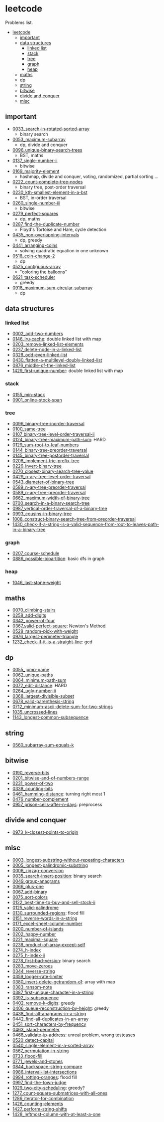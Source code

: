 # leetcode

Problems list.

- [leetcode](#leetcode)
  - [important](#important)
  - [data structures](#data-structures)
    - [linked list](#linked-list)
    - [stack](#stack)
    - [tree](#tree)
    - [graph](#graph)
    - [heap](#heap)
  - [maths](#maths)
  - [dp](#dp)
  - [string](#string)
  - [bitwise](#bitwise)
  - [divide and conquer](#divide-and-conquer)
  - [misc](#misc)

## important

- [0033_search-in-rotated-sorted-array](./0033_search-in-rotated-sorted-array)
  - binary search
- [0053_maximum-subarray](./0053_maximum-subarray)
  - dp, divide and conquer
- [0096_unique-binary-search-trees](./0096_unique-binary-search-trees)
  - BST, maths
- [0137_single-number-ii](./0137_single-number-ii)
  - bitwise
- [0169_majority-element](./0169_majority-element)
  - hashmap, divide and conquer, voting, randomized, partial sorting ...
- [0222_count-complete-tree-nodes](./0222_count-complete-tree-nodes)
  - binary tree, post-order traversal
- [0230_kth-smallest-element-in-a-bst](./0230_kth-smallest-element-in-a-bst)
  - BST, in-order traversal
- [0260_single-number-iii](./0260_single-number-iii)
  - bitwise
- [0279_perfect-squares](./0279_perfect-squares)
  - dp, maths
- [0287_find-the-duplicate-number](./0287_find-the-duplicate-number)
  - Floyd's Tortoise and Hare, cycle detection
- [0435_non-overlapping-intervals](./0435_non-overlapping-intervals)
  - dp, greedy
- [0441_arranging-coins](./0441_arranging-coins)
  - solving quadratic equation in one unknown
- [0518_coin-change-2](./0518_coin-change-2)
  - dp
- [0525_contiguous-array](./0525_contiguous-array)
  - "coloring the balloons"
- [0621_task-scheduler](./0621_task-scheduler)
  - greedy
- [0918_maximum-sum-circular-subarray](./0918_maximum-sum-circular-subarray)
  - dp

## data structures

### linked list

- [0002_add-two-numbers](./0002_add-two-numbers)
- [0146_lru-cache](,/0146_lru-cache): double linked list with map
- [0203_remove-linked-list-elements](./0203_remove-linked-list-elements)
- [0237_delete-node-in-a-linked-list](./0237_delete-node-in-a-linked-list)
- [0328_odd-even-linked-list](./0328_odd-even-linked-list)
- [0430_flatten-a-multilevel-doubly-linked-list](./0430_flatten-a-multilevel-doubly-linked-list)
- [0876_middle-of-the-linked-list](./0876_middle-of-the-linked-list)
- [1429_first-unique-number](./1429_first-unique-number): double linked list with map

### stack

- [0155_min-stack](./0155_min-stack)
- [0901_online-stock-span](./0901_online-stock-span)

### tree

- [0096_binary-tree-inorder-traversal](./0096_binary-tree-inorder-traversal)
- [0100_same-tree](./0100_same-tree)
- [0107_binary-tree-level-order-traversal-ii](./0107_binary-tree-level-order-traversal-ii)
- [0124_binary-tree-maximum-path-sum](./0124_binary-tree-maximum-path-sum): HARD
- [0129_sum-root-to-leaf-numbers](./0129_sum-root-to-leaf-numbers)
- [0144_binary-tree-preorder-traversal](./0144_binary-tree-preorder-traversal)
- [0145_binary-tree-postorder-traversal](./0145_binary-tree-postorder-traversal)
- [0208_implement-trie-prefix-tree](./0208_implement-trie-prefix-tree)
- [0226_invert-binary-tree](./0226_invert-binary-tree)
- [0270_closest-binary-search-tree-value](./0270_closest-binary-search-tree-value)
- [0429_n-ary-tree-level-order-traversal](./0429_n-ary-tree-level-order-traversal)
- [0543_diameter-of-binary-tree](./0543_diameter-of-binary-tree)
- [0589_n-ary-tree-preorder-traversal](./0589_n-ary-tree-preorder-traversal)
- [0589_n-ary-tree-preorder-traversal](./0589_n-ary-tree-preorder-traversal)
- [0662_maximum-width-of-binary-tree](./0662_maximum-width-of-binary-tree)
- [0700_search-in-a-binary-search-tree](./0700_search-in-a-binary-search-tree)
- [0987_vertical-order-traversal-of-a-binary-tree](./0987_vertical-order-traversal-of-a-binary-tree)
- [0993_cousins-in-binary-tree](./0993_cousins-in-binary-tree)
- [1008_construct-binary-search-tree-from-preorder-traversal](./1008_construct-binary-search-tree-from-preorder-traversal)
- [1430_check-if-a-string-is-a-valid-sequence-from-root-to-leaves-path-in-a-binary-tree](./1430_check-if-a-string-is-a-valid-sequence-from-root-to-leaves-path-in-a-binary-tree)

### graph

- [0207_course-schedule](./0207_course-schedule)
- [0886_possible-bipartition](./0886_possible-bipartition): basic dfs in graph

### heap

- [1046_last-stone-weight](./1046_last-stone-weight) <!-- TODO -->

## maths

- [0070_climbing-stairs](./0070_climbing-stairs)
- [0258_add-digits](./0258_add-digits)
- [0342_power-of-four](./0342_power-of-four)
- [0367_valid-perfect-square](./0367_valid-perfect-square): Newton's Method
- [0528_random-pick-with-weight](./0528_random-pick-with-weight)
- [0976_largest-perimeter-triangle](./0976_largest-perimeter-triangle)
- [1232_check-if-it-is-a-straight-line](./1232_check-if-it-is-a-straight-line): gcd

## dp

- [0055_jump-game](./0055_jump-game)
- [0062_unique-paths](./0062_unique-paths)
- [0064_minimum-path-sum](./0064_minimum-path-sum)
- [0072_edit-distance](./0072_edit-distance): HARD
- [0264_ugly-number-ii](./0264_ugly-number-ii)
- [0368_largest-divisible-subset](./0368_largest-divisible-subset)
- [0678_valid-parenthesis-string](./0678_valid-parenthesis-string)
- [0712_minimum-ascii-delete-sum-for-two-strings](./0712_minimum-ascii-delete-sum-for-two-strings)
- [1035_uncrossed-lines](./1035_uncrossed-lines)
- [1143_longest-common-subsequence](./1143_longest-common-subsequence)

## string

- [0560_subarray-sum-equals-k](./0560_subarray-sum-equals-k)

## bitwise

- [0190_reverse-bits](./0190_reverse-bits)
- [0201_bitwise-and-of-numbers-range](./0201_bitwise-and-of-numbers-range)
- [0231_power-of-two](./0231_power-of-two)
- [0338_counting-bits](./0338_counting-bits)
- [0461_hamming-distance](./0461_hamming-distance): turning right most 1
- [0476_number-complement](./0476_number-complement)
- [0957_prison-cells-after-n-days](./0957_prison-cells-after-n-days): preprocess

## divide and conquer

- [0973_k-closest-points-to-origin](./0973_k-closest-points-to-origin)

## misc

- [0003_longest-substring-without-repeating-characters](./0003_longest-substring-without-repeating-characters)
- [0005_longest-palindromic-substring](./0005_longest-palindromic-substring)
- [0006_zigzag-conversion](./0006_zigzag-conversion)
- [0035_search-insert-position](./0035_search-insert-position): binary search
- [0049_group-anagrams](./0049_group-anagrams)
- [0066_plus-one](./0066_plus-one)
- [0067_add-binary](./0067_add-binary)
- [0075_sort-colors](./0075_sort-colors)
- [0122_best-time-to-buy-and-sell-stock-ii](./0122_best-time-to-buy-and-sell-stock-ii)
- [0125_valid-palindrome](./0125_valid-palindrome)
- [0130_surrounded-regions](./0130_surrounded-regions): flood fill
- [0151_reverse-words-in-a-string](./0151_reverse-words-in-a-string)
- [0171_excel-sheet-column-number](./0171_excel-sheet-column-number)
- [0200_number-of-islands](./0200_number-of-islands)
- [0202_happy-number](./0202_happy-number)
- [0221_maximal-square](./0221_maximal-square)
- [0238_product-of-array-except-self](./0238_product-of-array-except-self)
- [0274_h-index](./0274_h-index)
- [0275_h-index-ii](./0275_h-index-ii)
- [0278_first-bad-version](./0278_first-bad-version): binary search
- [0283_move-zeroes](./0283_move-zeroes)
- [0344_reverse-string](./0344_reverse-string)
- [0359_logger-rate-limiter](./0359_logger-rate-limiter)
- [0380_insert-delete-getrandom-o1](./0380_insert-delete-getrandom-o1): array with map
- [0383_ransom-note](./0383_ransom-note)
- [0387_first-unique-character-in-a-string](./0387_first-unique-character-in-a-string)
- [0392_is-subsequence](./0392_is-subsequence)
- [0402_remove-k-digits](./0402_remove-k-digits): greedy
- [0406_queue-reconstruction-by-height](./0406_queue-reconstruction-by-height): greedy
- [0438_find-all-anagrams-in-a-string](./0438_find-all-anagrams-in-a-string)
- [0442_find-all-duplicates-in-an-array](./0442_find-all-duplicates-in-an-array)
- [0451_sort-characters-by-frequency](./0451_sort-characters-by-frequency)
- [0463_island-perimeter](./0463_island-perimeter)
- [0468_validate-ip-address](./0468_validate-ip-address): unreal problem, wrong testcases
- [0520_detect-capital](./0520_detect-capital)
- [0540_single-element-in-a-sorted-array](./0540_single-element-in-a-sorted-array)
- [0567_permutation-in-string](./0567_permutation-in-string)
- [0733_flood-fill](./0733_flood-fill)
- [0771_jewels-and-stones](./0771_jewels-and-stones)
- [0844_backspace-string-compare](./0844_backspace-string-compare)
- [0986_interval-list-intersections](./0986_interval-list-intersections)
- [0994_rotting-oranges](./0994_rotting-oranges): flood fill
- [0997_find-the-town-judge](./0997_find-the-town-judge)
- [1029_two-city-scheduling](./1029_two-city-scheduling): greedy?
- [1277_count-square-submatrices-with-all-ones](./1277_count-square-submatrices-with-all-ones)
- [1286_iterator-for-combination](./1286_iterator-for-combination)
- [1426_counting-elements](./1426_counting-elements)
- [1427_perform-string-shifts](./1427_perform-string-shifts)
- [1428_leftmost-column-with-at-least-a-one](./1428_leftmost-column-with-at-least-a-one)
